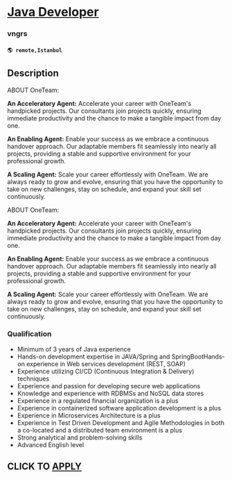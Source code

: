 # [Java Developer](https://www.remotewlb.com/apply/java-developer-126440)  
### vngrs  
#### `🌎 remote,Istanbul`  

## Description

ABOUT OneTeam:

  

 **An Acceleratory Agent:** Accelerate your career with OneTeam's handpicked projects. Our consultants join projects quickly, ensuring immediate productivity and the chance to make a tangible impact from day one.

  

 **An Enabling Agent:** Enable your success as we embrace a continuous handover approach. Our adaptable members fit seamlessly into nearly all projects, providing a stable and supportive environment for your professional growth.

  

 **A Scaling Agent:** Scale your career effortlessly with OneTeam. We are always ready to grow and evolve, ensuring that you have the opportunity to take on new challenges, stay on schedule, and expand your skill set continuously.

  

  

ABOUT OneTeam:

  

 **An Acceleratory Agent:** Accelerate your career with OneTeam's handpicked projects. Our consultants join projects quickly, ensuring immediate productivity and the chance to make a tangible impact from day one.

  

 **An Enabling Agent:** Enable your success as we embrace a continuous handover approach. Our adaptable members fit seamlessly into nearly all projects, providing a stable and supportive environment for your professional growth.

  

 **A Scaling Agent:** Scale your career effortlessly with OneTeam. We are always ready to grow and evolve, ensuring that you have the opportunity to take on new challenges, stay on schedule, and expand your skill set continuously.

  

  

### Qualification

* Minimum of 3 years of Java experience
* Hands-on development expertise in JAVA/Spring and SpringBootHands-on experience in Web services development (REST, SOAP)
* Experience utilizing CI/CD (Continuous Integration & Delivery) techniques
* Experience and passion for developing secure web applications
* Knowledge and experience with RDBMSs and NoSQL data stores
* Experience in a regulated financial organization is a plus
* Experience in containerized software application development is a plus
* Experience in Microservices Architecture is a plus
* Experience in Test Driven Development and Agile Methodologies in both a co-located and a distributed team environment is a plus
* Strong analytical and problem-solving skills
* Advanced English level

  

  
## CLICK TO [APPLY](https://www.remotewlb.com/apply/java-developer-126440)

